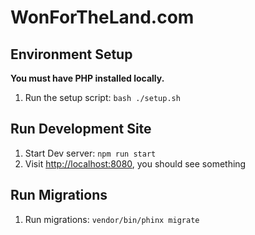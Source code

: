 # WonForTheLand.com

## Environment Setup

**You must have PHP installed locally.**

1. Run the setup script: `bash ./setup.sh`

## Run Development Site

1. Start Dev server: `npm run start`
2. Visit [http://localhost:8080](http://localhost:8080), you should see something

## Run Migrations

1. Run migrations: `vendor/bin/phinx migrate`
